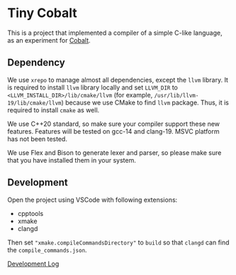 # Tiny Cobalt

This is a project that implemented a compiler of a simple C-like language, as an experiment for [Cobalt](https://github.com/The-Cobalt-Develop-Team/cobalt).

## Dependency

We use `xrepo` to manage almost all dependencies, except the `llvm` library. It is required to install `llvm` library locally and set `LLVM_DIR` to `<LLVM_INSTALL_DIR>/lib/cmake/llvm` (for example, `/usr/lib/llvm-19/lib/cmake/llvm`) because we use CMake to find `llvm` package. Thus, it is required to install `cmake` as well.

We use C++20 standard, so make sure your compiler support these new features. Features will be tested on gcc-14 and clang-19. MSVC platform has not been tested.

We use Flex and Bison to generate lexer and parser, so please make sure that you have installed them in your system.

## Development

Open the project using VSCode with following extensions:

- cpptools
- xmake
- clangd

Then set `"xmake.compileCommandsDirectory"` to `build` so that `clangd` can find the `compile_commands.json`.

[Development Log](https://www.listener1379.top/2025/02/tiny-cobalt-dev/)
